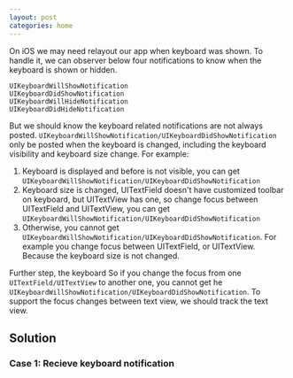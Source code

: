 ```yaml
---
layout: post
categories: home
---
```


On iOS we may need relayout our app when keyboard was shown. To handle it, we can observer below four notifications to know when the keyboard is shown or hidden.

    UIKeyboardWillShowNotification
    UIKeyboardDidShowNotification
    UIKeyboardWillHideNotification
    UIKeyboardDidHideNotification


  
But we should know the keyboard related notifications are not always posted. `UIKeyboardWillShowNotification/UIKeyboardDidShowNotification` only be posted when the keyboard is changed, including the keyboard visibility and keyboard size change. For example:

1. Keyboard is displayed and before is not visible, you can get `UIKeyboardWillShowNotification/UIKeyboardDidShowNotification`
2. Keyboard size is changed, UITextField doesn't have customized toolbar on keyboard, but UITextView has one, so change focus between UITextField and UITextView, you can get `UIKeyboardWillShowNotification/UIKeyboardDidShowNotification`
3. Otherwise, you cannot get `UIKeyboardWillShowNotification/UIKeyboardDidShowNotification`. For example you change focus between UITextField, or UITextView. Because the keyboard size is not changed.

Further step, the keyboard So if you change the focus from one `UITextField/UITextView` to another one, you cannot get he `UIKeyboardWillShowNotification/UIKeyboardDidShowNotification`. To support the focus changes between text view, we should track the text view.

## Solution

### Case 1: Recieve keyboard notification
